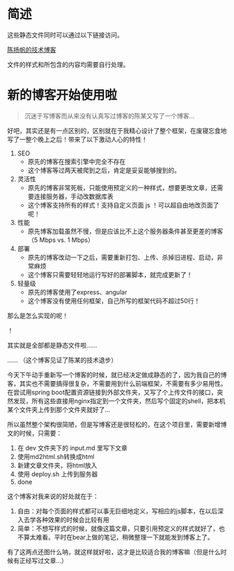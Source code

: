 # 简述

这些静态文件同时可以通过以下链接访问。

[陈扬帆的技术博客](https://blog.yeungfanstudio.com)

文件的样式和所包含的内容均需要自行处理。

# 新的博客开始使用啦
> 沉迷于写博客而从来没有认真写过博客的陈某又写了一个博客...

好吧，其实还是有一点区别的，区别就在于我精心设计了整个框架，在废寝忘食地写了一整个晚上之后！带来了以下激动人心的特性！

1. SEO
	- 原先的博客在搜索引擎中完全不存在
	- 这个博客等过两天被爬到之后，肯定是妥妥能够搜到的。
2. 灵活性
	- 原先的博客非常死板，只能使用预定义的一种样式，想要更改文章，还需要连接服务器，手动改数据库表
	- 这个博客支持所有的样式！支持自定义页面 js ！可以超自由地改页面了呢！
3. 性能
	- 原先博客加载虽然不慢，但是应该比不上这个服务器条件甚至更差的博客（5 Mbps vs. 1 Mbps）
4. 部署
	- 原先的博客改动一下之后，需要重新打包、上传、杀掉旧进程、启动，非常麻烦
	- 这个博客只需要轻轻地运行写好的部署脚本，就完成更新了！
5. 轻量级
	- 原先的博客使用了express、angular
	- 这个博客没有使用任何框架，自己所写的框架代码不超过50行！
	
那么是怎么实现的呢！

！

其实就是全部都是静态文件啦……

……
（这个博客见证了陈某的技术退步）

今天下午动手重新写一个博客的时候，就已经决定做成静态的了，因为我自己的博客，其实也不需要搞得很复杂，不需要用到什么前端框架，不需要有多少易用性。在尝试用spring boot配置资源链接到外部文件夹，又写了个上传文件的接口，突然发现，所有这些直接用nginx指定到一个文件夹，然后写个固定的shell，把本机某个文件夹上传到那个文件夹就好了…

所以虽然整个架构很简陋，但是写博客还是很轻松的，在这个项目里，需要新增博文的时候，只需要：
1. 在 dev 文件夹下的 input.md 里写下文章
2. 使用md2html.sh转换成html
3. 新建文章文件夹，将html放入
4. 使用 deploy.sh 上传到服务器
5. done

这个博客对我来说的好处就在于：
1. 自由：对每个页面的样式都可以事无巨细地定义，写相应的js脚本，在以后深入去学各种效果的时候会比较有用
2. 简单：不想写样式的时候，就像这篇文章，只要引用预定义的样式就好了，也不算太难看。平时在bear上做的笔记，稍微整理一下就能发到博客上了。

有了这两点还图什么呐，就这样就好啦，这才是比较适合我的博客嘛（但是什么时候有正经写过文章…）
